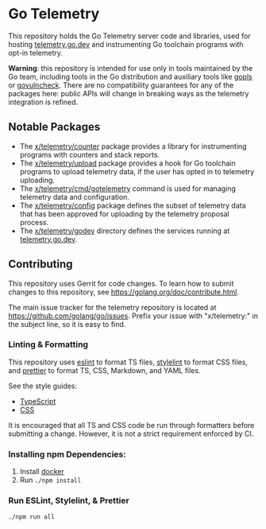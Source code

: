 # Go Telemetry

This repository holds the Go Telemetry server code and libraries, used for
hosting [telemetry.go.dev](https://telemetry.go.dev) and instrumenting Go
toolchain programs with opt-in telemetry.

**Warning**: this repository is intended for use only in tools maintained by
the Go team, including tools in the Go distribution and auxiliary tools like
[gopls](https://pkg.go.dev/golang.org/x/tools/gopls) or
[govulncheck](https://pkg.go.dev/golang.org/x/vuln/cmd/govulncheck). There are
no compatibility guarantees for any of the packages here: public APIs will
change in breaking ways as the telemetry integration is refined.

## Notable Packages

- The [x/telemetry/counter](https://pkg.go.dev/golang.org/x/telemetry/counter)
  package provides a library for instrumenting programs with counters and stack
  reports.
- The [x/telemetry/upload](https://pkg.go.dev/golang.org/x/telemetry/upload)
  package provides a hook for Go toolchain programs to upload telemetry data,
  if the user has opted in to telemetry uploading.
- The [x/telemetry/cmd/gotelemetry](https://pkg.go.dev/pkg/golang.org/x/telemetry/cmd/gotelemetry)
  command is used for managing telemetry data and configuration.
- The [x/telemetry/config](https://pkg.go.dev/pkg/golang.org/x/telemetry/config)
  package defines the subset of telemetry data that has been approved for
  uploading by the telemetry proposal process.
- The [x/telemetry/godev](https://pkg.go.dev/pkg/golang.org/x/telemetry/godev) directory defines
  the services running at [telemetry.go.dev](https://telemetry.go.dev).

## Contributing

This repository uses Gerrit for code changes. To learn how to submit changes to
this repository, see https://golang.org/doc/contribute.html.

The main issue tracker for the telemetry repository is located at
https://github.com/golang/go/issues. Prefix your issue with "x/telemetry:" in
the subject line, so it is easy to find.

### Linting & Formatting

This repository uses [eslint](https://eslint.org/) to format TS files,
[stylelint](https://stylelint.io/) to format CSS files, and
[prettier](https://prettier.io/) to format TS, CSS, Markdown, and YAML files.

See the style guides:

- [TypeScript](https://google.github.io/styleguide/tsguide.html)
- [CSS](https://go.dev/wiki/CSSStyleGuide)

It is encouraged that all TS and CSS code be run through formatters before
submitting a change. However, it is not a strict requirement enforced by CI.

### Installing npm Dependencies:

1. Install [docker](https://docs.docker.com/get-docker/)
2. Run `./npm install`

### Run ESLint, Stylelint, & Prettier

    ./npm run all
